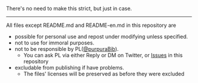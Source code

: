There's no need to make this strict, but just in case.

---
All files except README.md and README-en.md in this repository are
- possible for personal use and repost under modifying unless specified.
- not to use for immoral purposes.
- not to be responsible by PL([@purpuraBib](https://twitter.com/purpuraBib)).
  - You can ask PL via either Reply or DM on Twitter, or [Issues](https://github.com/purpuraBib/1/issues) in this repository
- excludable from publishing if have problems.
  - The files' licenses will be preserved as before they were excluded
